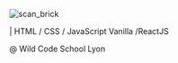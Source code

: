 
![scan_brick](https://user-images.githubusercontent.com/50181632/69550674-b76ddf00-0f9b-11ea-9095-d7febfabbad5.png)


| HTML / CSS / JavaScript Vanilla /ReactJS

@ Wild Code School Lyon 
